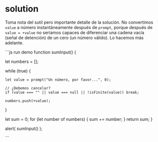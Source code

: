 # solution

Toma nota del sutil pero importante detalle de la solución. No convertimos `value` a número instantáneamente después de `prompt`, porque después de `value = +value` no seríamos capaces de diferenciar una cadena vacía \(señal de detención\) de un cero \(un número válido\). Lo hacemos más adelante.

\`\`\`js run demo function sumInput\(\) {

let numbers = \[\];

while \(true\) {

```text
let value = prompt("Un número, por favor...", 0);

// ¿Debemos cancelar?
if (value === "" || value === null || !isFinite(value)) break;

numbers.push(+value);
```

}

let sum = 0; for \(let number of numbers\) { sum += number; } return sum; }

alert\( sumInput\(\) \);

\`\`\`

